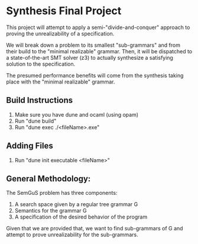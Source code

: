 # Synthesis Final Project

This project will attempt to apply a semi-"divide-and-conquer" approach to 
proving the unrealizability of a specification.

We will break down a problem to its smallest "sub-grammars" and from their
build to the "minimal realizable" grammar.
Then, it will be dispatched to a state-of-the-art SMT solver (z3)
to actually synthesize a satisfying solution to the specification.

The presumed performance benefits will come from the synthesis
taking place with the "minimal realizable" grammar.


## Build Instructions

1. Make sure you have dune and ocaml (using opam)
2. Run "dune build"
3. Run "dune exec ./\<fileName\>.exe"

## Adding Files
1. Run "dune init executable \<fileName\>"

## General Methodology:

The SemGuS problem has three components:
1. A search space given by a regular tree grammar G
2. Semantics for the grammar G
3. A specification of the desired behavior of the program

Given that we are provided that,
we want to find sub-grammars of G
and attempt to prove unrealizability for the sub-grammars.

